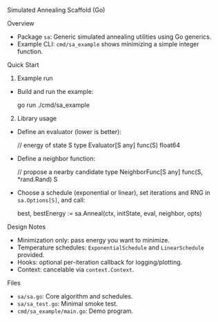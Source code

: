 Simulated Annealing Scaffold (Go)

Overview

- Package `sa`: Generic simulated annealing utilities using Go generics.
- Example CLI: `cmd/sa_example` shows minimizing a simple integer function.

Quick Start

1) Example run

  - Build and run the example:

    go run ./cmd/sa_example

2) Library usage

  - Define an evaluator (lower is better):

    // energy of state S
    type Evaluator[S any] func(S) float64

  - Define a neighbor function:

    // propose a nearby candidate
    type NeighborFunc[S any] func(S, *rand.Rand) S

  - Choose a schedule (exponential or linear), set iterations and RNG in `sa.Options[S]`, and call:

    best, bestEnergy := sa.Anneal(ctx, initState, eval, neighbor, opts)

Design Notes

- Minimization only: pass energy you want to minimize.
- Temperature schedules: `ExponentialSchedule` and `LinearSchedule` provided.
- Hooks: optional per-iteration callback for logging/plotting.
- Context: cancelable via `context.Context`.

Files

- `sa/sa.go`: Core algorithm and schedules.
- `sa/sa_test.go`: Minimal smoke test.
- `cmd/sa_example/main.go`: Demo program.

